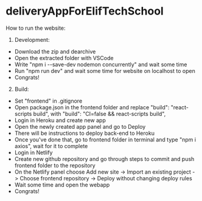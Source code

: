 # deliveryAppForElifTechSchool

How to run the website:

1. Development:
  - Download the zip and dearchive
  - Open the extracted folder with VSCode
  - Write "npm i --save-dev nodemon concurrently" and wait some time
  - Run "npm run dev" and wait some time for website on localhost to open
  - Congrats!
  
2. Build:
  - Set "frontend" in .gitignore
  - Open package.json in the frontend folder and replace "build": "react-scripts build", with "build": "CI=false && react-scripts build",
  - Login in Heroku and create new app
  - Open the newly created app panel and go to Deploy
  - There will be instructions to deploy back-end to Heroku
  - Once you've done that, go to frontend folder in terminal and type "npm i axios", wait for it to complete
  - Login in Netlify
  - Create new github repository and go through steps to commit and push frontend folder to the repository
  - On the Netlify panel choose Add new site -> Import an existing project -> Choose frontend repository -> Deploy without changing deploy rules
  - Wait some time and open the webapp
  - Congrats!
